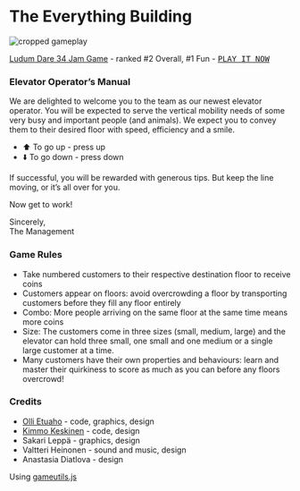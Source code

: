 # The Everything Building

![cropped gameplay](http://i.imgur.com/RGF0W6d.gif)

[Ludum Dare 34 Jam Game](http://ludumdare.com/compo/ludum-dare-34/?action=preview&uid=52430) - ranked #2 Overall, #1 Fun - [<kbd>PLAY IT NOW</kbd>](http://oletus.github.io/elevator/)

### Elevator Operator’s Manual 

We are delighted to welcome you to the team as our newest elevator operator. You will be expected to serve the vertical mobility needs of some very busy and important people (and animals). We expect you to convey them to their desired floor with speed, efficiency and a smile. 

* :arrow_up: To go up - press up
* :arrow_down: To go down - press down

If successful, you will be rewarded with generous tips. But keep the line moving, or it’s all over for you. 

Now get to work! 

Sincerely,<br>
The Management 

### Game Rules

* Take numbered customers to their respective destination floor to receive coins 
* Customers appear on floors: avoid overcrowding a floor by transporting customers before they fill any floor entirely 
* Combo: More people arriving on the same floor at the same time means more coins 
* Size: The customers come in three sizes (small, medium, large) and the elevator can hold three small, one small and one medium or a single large customer at a time. 
* Many customers have their own properties and behaviours: learn and master their quirkiness to score as much as you can before any floors overcrowd! 

### Credits
* [Olli Etuaho](https://twitter.com/oletus) - code, graphics, design
* [Kimmo Keskinen](https://twitter.com/kavrielh) - code, design
* Sakari Leppä - graphics, design
* Valtteri Heinonen - sound and music, design
* Anastasia Diatlova - design

Using [gameutils.js](https://github.com/oletus/gameutils.js/)
